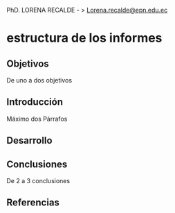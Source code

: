 PhD. LORENA RECALDE  - > Lorena.recalde@epn.edu.ec

# estructura de los informes 
## Objetivos 
De uno a dos objetivos 
## Introducción
Máximo dos Párrafos 
## Desarrollo 

## Conclusiones 
De 2 a 3 conclusiones 
## Referencias
